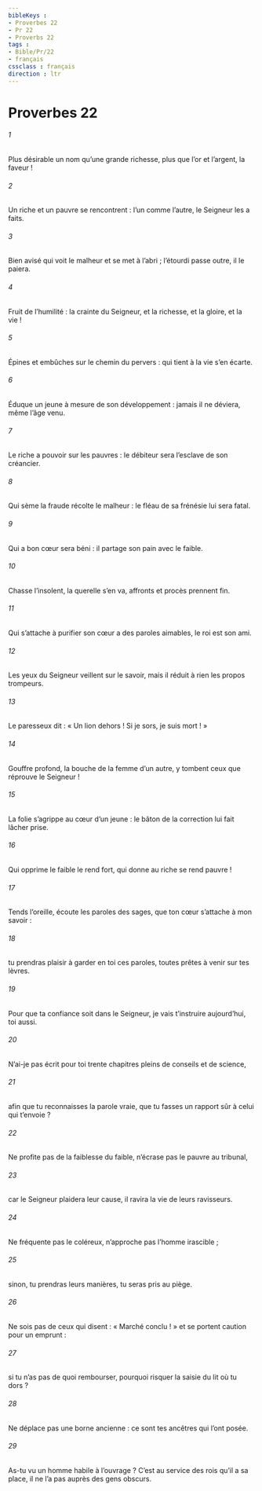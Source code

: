 ```yaml
---
bibleKeys : 
- Proverbes 22
- Pr 22
- Proverbs 22
tags : 
- Bible/Pr/22
- français
cssclass : français
direction : ltr
---
```


# Proverbes 22

###### 1
Plus désirable un nom qu’une grande richesse,
plus que l’or et l’argent, la faveur !
###### 2
Un riche et un pauvre se rencontrent :
l’un comme l’autre, le Seigneur les a faits.
###### 3
Bien avisé qui voit le malheur et se met à l’abri ;
l’étourdi passe outre, il le paiera.
###### 4
Fruit de l’humilité : la crainte du Seigneur,
et la richesse, et la gloire, et la vie !
###### 5
Épines et embûches sur le chemin du pervers :
qui tient à la vie s’en écarte.
###### 6
Éduque un jeune à mesure de son développement :
jamais il ne déviera, même l’âge venu.
###### 7
Le riche a pouvoir sur les pauvres :
le débiteur sera l’esclave de son créancier.
###### 8
Qui sème la fraude récolte le malheur :
le fléau de sa frénésie lui sera fatal.
###### 9
Qui a bon cœur sera béni :
il partage son pain avec le faible.
###### 10
Chasse l’insolent, la querelle s’en va,
affronts et procès prennent fin.
###### 11
Qui s’attache à purifier son cœur a des paroles aimables,
le roi est son ami.
###### 12
Les yeux du Seigneur veillent sur le savoir,
mais il réduit à rien les propos trompeurs.
###### 13
Le paresseux dit : « Un lion dehors !
Si je sors, je suis mort ! »
###### 14
Gouffre profond, la bouche de la femme d’un autre,
y tombent ceux que réprouve le Seigneur !
###### 15
La folie s’agrippe au cœur d’un jeune :
le bâton de la correction lui fait lâcher prise.
###### 16
Qui opprime le faible le rend fort,
qui donne au riche se rend pauvre !
###### 17
Tends l’oreille, écoute les paroles des sages,
que ton cœur s’attache à mon savoir :
###### 18
tu prendras plaisir à garder en toi ces paroles,
toutes prêtes à venir sur tes lèvres.
###### 19
Pour que ta confiance soit dans le Seigneur,
je vais t’instruire aujourd’hui, toi aussi.
###### 20
N’ai-je pas écrit pour toi trente chapitres
pleins de conseils et de science,
###### 21
afin que tu reconnaisses la parole vraie,
que tu fasses un rapport sûr à celui qui t’envoie ?
###### 22
Ne profite pas de la faiblesse du faible,
n’écrase pas le pauvre au tribunal,
###### 23
car le Seigneur plaidera leur cause,
il ravira la vie de leurs ravisseurs.
###### 24
Ne fréquente pas le coléreux,
n’approche pas l’homme irascible ;
###### 25
sinon, tu prendras leurs manières,
tu seras pris au piège.
###### 26
Ne sois pas de ceux qui disent : « Marché conclu ! »
et se portent caution pour un emprunt :
###### 27
si tu n’as pas de quoi rembourser,
pourquoi risquer la saisie du lit où tu dors ?
###### 28
Ne déplace pas une borne ancienne :
ce sont tes ancêtres qui l’ont posée.
###### 29
As-tu vu un homme habile à l’ouvrage ?
C’est au service des rois qu’il a sa place,
il ne l’a pas auprès des gens obscurs.
